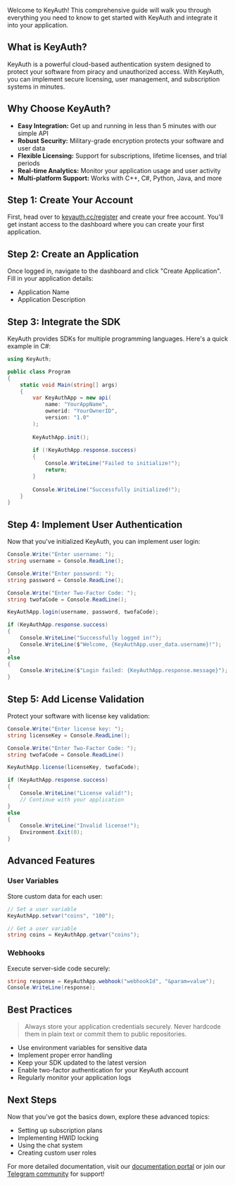 Welcome to KeyAuth! This comprehensive guide will walk you through everything you need to know to get started with KeyAuth and integrate it into your application.

## What is KeyAuth?

KeyAuth is a powerful cloud-based authentication system designed to protect your software from piracy and unauthorized access. With KeyAuth, you can implement secure licensing, user management, and subscription systems in minutes.

## Why Choose KeyAuth?

- **Easy Integration:** Get up and running in less than 5 minutes with our simple API
- **Robust Security:** Military-grade encryption protects your software and user data
- **Flexible Licensing:** Support for subscriptions, lifetime licenses, and trial periods
- **Real-time Analytics:** Monitor your application usage and user activity
- **Multi-platform Support:** Works with C++, C#, Python, Java, and more

## Step 1: Create Your Account

First, head over to [keyauth.cc/register](https://keyauth.cc/register) and create your free account. You'll get instant access to the dashboard where you can create your first application.

## Step 2: Create an Application

Once logged in, navigate to the dashboard and click "Create Application". Fill in your application details:

- Application Name
- Application Description

## Step 3: Integrate the SDK

KeyAuth provides SDKs for multiple programming languages. Here's a quick example in C#:

```csharp
using KeyAuth;

public class Program
{
    static void Main(string[] args)
    {
        var KeyAuthApp = new api(
            name: "YourAppName",
            ownerid: "YourOwnerID",
            version: "1.0"
        );
        
        KeyAuthApp.init();
        
        if (!KeyAuthApp.response.success)
        {
            Console.WriteLine("Failed to initialize!");
            return;
        }
        
        Console.WriteLine("Successfully initialized!");
    }
}
```

## Step 4: Implement User Authentication

Now that you've initialized KeyAuth, you can implement user login:

```csharp
Console.Write("Enter username: ");
string username = Console.ReadLine();

Console.Write("Enter password: ");
string password = Console.ReadLine();

Console.Write("Enter Two-Factor Code: ");
string twofaCode = Console.ReadLine();

KeyAuthApp.login(username, password, twofaCode);

if (KeyAuthApp.response.success)
{
    Console.WriteLine("Successfully logged in!");
    Console.WriteLine($"Welcome, {KeyAuthApp.user_data.username}!");
}
else
{
    Console.WriteLine($"Login failed: {KeyAuthApp.response.message}");
}
```

## Step 5: Add License Validation

Protect your software with license key validation:

```csharp
Console.Write("Enter license key: ");
string licenseKey = Console.ReadLine();

Console.Write("Enter Two-Factor Code: ");
string twofaCode = Console.ReadLine()

KeyAuthApp.license(licenseKey, twofaCode);

if (KeyAuthApp.response.success)
{
    Console.WriteLine("License valid!");
    // Continue with your application
}
else
{
    Console.WriteLine("Invalid license!");
    Environment.Exit(0);
}
```

## Advanced Features

### User Variables

Store custom data for each user:

```csharp
// Set a user variable
KeyAuthApp.setvar("coins", "100");

// Get a user variable
string coins = KeyAuthApp.getvar("coins");
```

### Webhooks

Execute server-side code securely:

```csharp
string response = KeyAuthApp.webhook("webhookId", "&param=value");
Console.WriteLine(response);
```

## Best Practices

> Always store your application credentials securely. Never hardcode them in plain text or commit them to public repositories.

- Use environment variables for sensitive data
- Implement proper error handling
- Keep your SDK updated to the latest version
- Enable two-factor authentication for your KeyAuth account
- Regularly monitor your application logs

## Next Steps

Now that you've got the basics down, explore these advanced topics:

- Setting up subscription plans
- Implementing HWID locking
- Using the chat system
- Creating custom user roles

For more detailed documentation, visit our [documentation portal](https://keyauth.cc/docs) or join our [Telegram community](https://t.me/keyauth) for support!